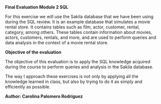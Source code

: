 **Final Evaluation Module 2 SQL**

For this exercise we will use the Sakila database that we have been using during the SQL review. 
It is an example database that simulates a movie rental store. It contains tables such as film, actor, customer, rental, category, among others. These tables contain information about movies, actors, customers, rentals, and more, and are used to perform queries and data analysis in the context of a movie rental store.






**Objective of the evaluation**

The objective of this evaluation is to apply the SQL knowledge acquired during the course to perform queries and analysis in the Sakila database. 

The way I approach these exercises is not only by applying all the knowledge learned in class, but also by trying to do it as simply and efficiently as possible.







**Author: Carolina Palomero Rodríguez**